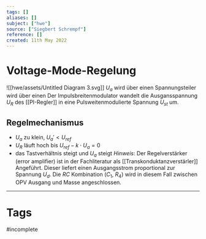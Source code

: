 ```yaml
---
tags: []
aliases: []
subject: ["hwe"]
source: ["Siegbert Schrempf"]
reference: []
created: 11th May 2022
---
```


# Voltage-Mode-Regelung
![[hwe/assets/Untitled Diagram 3.svg]]
$U_{a}$ wird über einen Spannungsteiler wird über einen 
Der Impulsbreitenmodulator wandelt die Ausgansspannung $U_{R}$ des [[PI-Regler]] in eine Pulsweitenmodulierte Spannung $U_{st}$ um.

## Regelmechanismus
- $U_{a}$ zu klein, $U_{a}' < U_{ref}$
- $U_{R}$ läuft hoch bis $U_{ref}-k\cdot U_{a} = 0$
- das Tastverhältnis steigt und $U_{a}$ steigt
_Hinweis_:
Der Regelverstärker (error amplifier) ist in der Fachliteratur als [[Transkonduktanzverstärler]] Angeführt. Dieser liefert einen Ausgangsstrom proportional zur Spannung $U_{d}$. Die $RC$ Kombination ($C_{1}$, $R_{4}$) wird in diesem Fall zwischen OPV Ausgang und Masse angeschlossen.
 

---
# Tags
#incomplete 